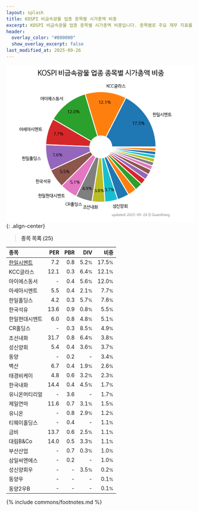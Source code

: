 ```yaml
---
layout: splash
title: KOSPI 비금속광물 업종 종목별 시가총액 비중
excerpt: KOSPI 비금속광물 업종 종목별 시가총액 비중입니다. 종목별로 주요 재무 지표를 함께 표시합니다.
header:
  overlay_color: "#800000"
  show_overlay_excerpt: false
last_modified_at: 2025-09-26
---
```



![KOSPI 비금속광물 업종 종목별 시가총액 비중](/stats/sector/images/kospi_업종_비금속광물_종목.png){: .align-center}


> **종목 목록 (25)**<a id="list"></a>

| **종목** | **PER** | **PBR** | **DIV** | **비중** |
| :------- | ------: | ------: | ------: | -------: |
| [한일시멘트](/300720/) | 7.2 | 0.8 | 5.2<small>%</small> | 17.5<small>%</small> |
| KCC글라스 | 12.1 | 0.3 | 6.4<small>%</small> | 12.1<small>%</small> |
| 아이에스동서 | - | 0.4 | 5.6<small>%</small> | 12.0<small>%</small> |
| 아세아시멘트 | 5.5 | 0.4 | 2.1<small>%</small> | 7.7<small>%</small> |
| 한일홀딩스 | 4.2 | 0.3 | 5.7<small>%</small> | 7.6<small>%</small> |
| 한국석유 | 13.6 | 0.9 | 0.8<small>%</small> | 5.5<small>%</small> |
| 한일현대시멘트 | 6.0 | 0.8 | 4.8<small>%</small> | 5.1<small>%</small> |
| CR홀딩스 | - | 0.3 | 8.5<small>%</small> | 4.9<small>%</small> |
| 조선내화 | 31.7 | 0.8 | 6.4<small>%</small> | 3.8<small>%</small> |
| 성신양회 | 5.4 | 0.4 | 3.6<small>%</small> | 3.7<small>%</small> |
| 동양 | - | 0.2 | - | 3.4<small>%</small> |
| 벽산 | 6.7 | 0.4 | 1.9<small>%</small> | 2.6<small>%</small> |
| 태경비케이 | 4.8 | 0.6 | 3.2<small>%</small> | 2.3<small>%</small> |
| 한국내화 | 14.4 | 0.4 | 4.5<small>%</small> | 1.7<small>%</small> |
| 유니온머티리얼 | - | 3.6 | - | 1.7<small>%</small> |
| 제일연마 | 11.6 | 0.7 | 3.1<small>%</small> | 1.5<small>%</small> |
| 유니온 | - | 0.8 | 2.9<small>%</small> | 1.2<small>%</small> |
| 티웨이홀딩스 | - | 0.4 | - | 1.1<small>%</small> |
| 금비 | 13.7 | 0.6 | 2.5<small>%</small> | 1.1<small>%</small> |
| 대림B&Co | 14.0 | 0.5 | 3.3<small>%</small> | 1.1<small>%</small> |
| 부산산업 | - | 0.7 | 0.3<small>%</small> | 1.0<small>%</small> |
| 삼일씨엔에스 | - | 0.2 | - | 1.0<small>%</small> |
| 성신양회우 | - | - | 3.5<small>%</small> | 0.2<small>%</small> |
| 동양우 | - | - | - | 0.1<small>%</small> |
| 동양2우B | - | - | - | 0.1<small>%</small> |

{% include commons/footnotes.md %}